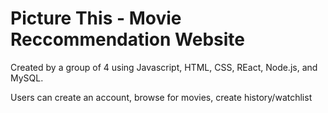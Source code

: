 # Picture This - Movie Reccommendation Website

Created by a group of 4 using Javascript, HTML, CSS, REact, Node.js, and MySQL. 

Users can create an account, browse for movies, create history/watchlist
